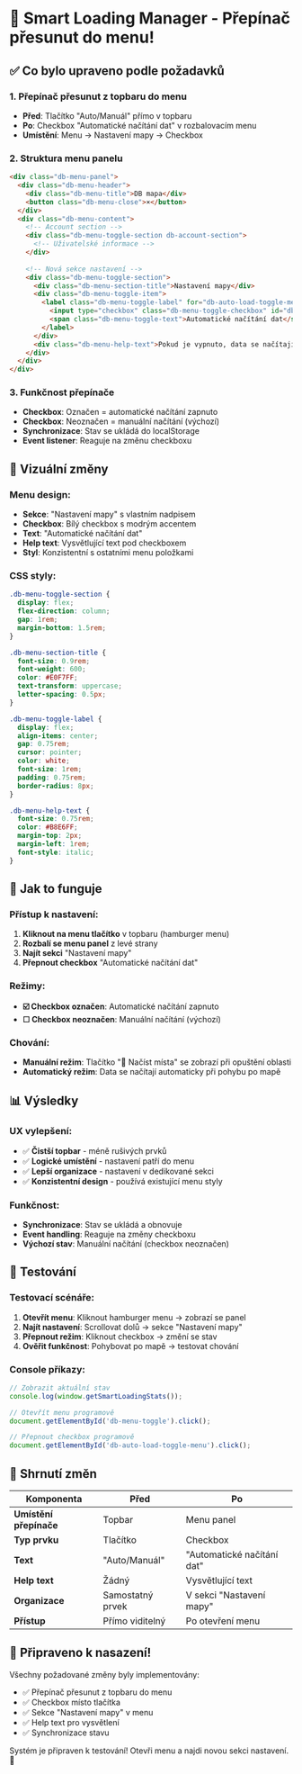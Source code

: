# 🚀 Smart Loading Manager - Přepínač přesunut do menu!

## ✅ Co bylo upraveno podle požadavků

### **1. Přepínač přesunut z topbaru do menu**
- **Před**: Tlačítko "Auto/Manuál" přímo v topbaru
- **Po**: Checkbox "Automatické načítání dat" v rozbalovacím menu
- **Umístění**: Menu → Nastavení mapy → Checkbox

### **2. Struktura menu panelu**
```html
<div class="db-menu-panel">
  <div class="db-menu-header">
    <div class="db-menu-title">DB mapa</div>
    <button class="db-menu-close">×</button>
  </div>
  <div class="db-menu-content">
    <!-- Account section -->
    <div class="db-menu-toggle-section db-account-section">
      <!-- Uživatelské informace -->
    </div>
    
    <!-- Nová sekce nastavení -->
    <div class="db-menu-toggle-section">
      <div class="db-menu-section-title">Nastavení mapy</div>
      <div class="db-menu-toggle-item">
        <label class="db-menu-toggle-label" for="db-auto-load-toggle-menu">
          <input type="checkbox" class="db-menu-toggle-checkbox" id="db-auto-load-toggle-menu" />
          <span class="db-menu-toggle-text">Automatické načítání dat</span>
        </label>
      </div>
      <div class="db-menu-help-text">Pokud je vypnuto, data se načítají pouze po kliknutí na tlačítko</div>
    </div>
  </div>
</div>
```

### **3. Funkčnost přepínače**
- **Checkbox**: Označen = automatické načítání zapnuto
- **Checkbox**: Neoznačen = manuální načítání (výchozí)
- **Synchronizace**: Stav se ukládá do localStorage
- **Event listener**: Reaguje na změnu checkboxu

## 🎨 Vizuální změny

### **Menu design:**
- **Sekce**: "Nastavení mapy" s vlastním nadpisem
- **Checkbox**: Bílý checkbox s modrým accentem
- **Text**: "Automatické načítání dat"
- **Help text**: Vysvětlující text pod checkboxem
- **Styl**: Konzistentní s ostatními menu položkami

### **CSS styly:**
```css
.db-menu-toggle-section {
  display: flex;
  flex-direction: column;
  gap: 1rem;
  margin-bottom: 1.5rem;
}

.db-menu-section-title {
  font-size: 0.9rem;
  font-weight: 600;
  color: #E0F7FF;
  text-transform: uppercase;
  letter-spacing: 0.5px;
}

.db-menu-toggle-label {
  display: flex;
  align-items: center;
  gap: 0.75rem;
  cursor: pointer;
  color: white;
  font-size: 1rem;
  padding: 0.75rem;
  border-radius: 8px;
}

.db-menu-help-text {
  font-size: 0.75rem;
  color: #B8E6FF;
  margin-top: 2px;
  margin-left: 1rem;
  font-style: italic;
}
```

## 🔧 Jak to funguje

### **Přístup k nastavení:**
1. **Kliknout na menu tlačítko** v topbaru (hamburger menu)
2. **Rozbalí se menu panel** z levé strany
3. **Najít sekci** "Nastavení mapy"
4. **Přepnout checkbox** "Automatické načítání dat"

### **Režimy:**
- **☑️ Checkbox označen**: Automatické načítání zapnuto
- **☐ Checkbox neoznačen**: Manuální načítání (výchozí)

### **Chování:**
- **Manuální režim**: Tlačítko "📍 Načíst místa" se zobrazí při opuštění oblasti
- **Automatický režim**: Data se načítají automaticky při pohybu po mapě

## 📊 Výsledky

### **UX vylepšení:**
- ✅ **Čistší topbar** - méně rušivých prvků
- ✅ **Logické umístění** - nastavení patří do menu
- ✅ **Lepší organizace** - nastavení v dedikované sekci
- ✅ **Konzistentní design** - používá existující menu styly

### **Funkčnost:**
- **Synchronizace**: Stav se ukládá a obnovuje
- **Event handling**: Reaguje na změny checkboxu
- **Výchozí stav**: Manuální načítání (checkbox neoznačen)

## 🧪 Testování

### **Testovací scénáře:**
1. **Otevřít menu**: Kliknout hamburger menu → zobrazí se panel
2. **Najít nastavení**: Scrollovat dolů → sekce "Nastavení mapy"
3. **Přepnout režim**: Kliknout checkbox → změní se stav
4. **Ověřit funkčnost**: Pohybovat po mapě → testovat chování

### **Console příkazy:**
```javascript
// Zobrazit aktuální stav
console.log(window.getSmartLoadingStats());

// Otevřít menu programově
document.getElementById('db-menu-toggle').click();

// Přepnout checkbox programově
document.getElementById('db-auto-load-toggle-menu').click();
```

## 🎯 Shrnutí změn

| Komponenta | Před | Po |
|------------|------|----| 
| **Umístění přepínače** | Topbar | Menu panel |
| **Typ prvku** | Tlačítko | Checkbox |
| **Text** | "Auto/Manuál" | "Automatické načítání dat" |
| **Help text** | Žádný | Vysvětlující text |
| **Organizace** | Samostatný prvek | V sekci "Nastavení mapy" |
| **Přístup** | Přímo viditelný | Po otevření menu |

## 🚀 Připraveno k nasazení!

Všechny požadované změny byly implementovány:
- ✅ Přepínač přesunut z topbaru do menu
- ✅ Checkbox místo tlačítka
- ✅ Sekce "Nastavení mapy" v menu
- ✅ Help text pro vysvětlení
- ✅ Synchronizace stavu

Systém je připraven k testování! Otevři menu a najdi novou sekci nastavení. 🎉
